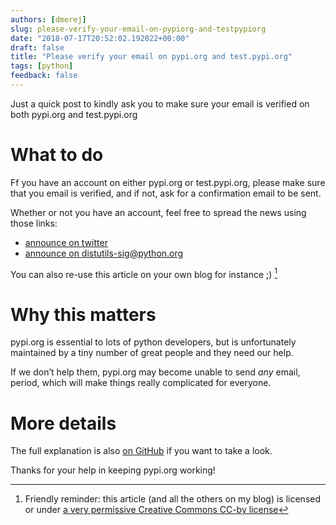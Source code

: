 ```yaml
---
authors: [dmerej]
slug: please-verify-your-email-on-pypiorg-and-testpypiorg
date: "2018-07-17T20:52:02.192022+00:00"
draft: false
title: "Please verify your email on pypi.org and test.pypi.org"
tags: [python]
feedback: false
---
```


Just a quick post to kindly ask you to make sure your email is verified on both pypi.org and test.pypi.org

# What to do

Ff you have an account on either pypi.org or test.pypi.org, please make sure that you email is verified, and if not, ask for a confirmation email to be sent.

Whether or not you have an account, feel free to spread the news using those links:

- [announce on twitter](https://twitter.com/thepypa/status/1019040253020123137)
- [announce on distutils-sig@python.org](https://mail.python.org/mm3/archives/list/distutils-sig@python.org/message/5ER2YET54CSX4FV2VP24JA57REDDW5OI/)

You can also re-use this article on your own blog for instance ;) [^1]

# Why this matters

pypi.org is essential to lots of python developers, but is unfortunately maintained by a tiny number of great people and they need our help.

If we don’t help them, pypi.org may become unable to send _any_ email, period, which will make things really complicated for everyone.

# More details

The full explanation is also [on GitHub](https://github.com/pypa/warehouse/issues/3632) if you want to take a look.

Thanks for your help in keeping pypi.org working!

[^1]: Friendly reminder: this article (and all the others on my blog) is licensed or under [a very permissive Creative Commons CC-by license](https://creativecommons.org/licenses/by/4.0/)
